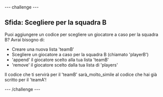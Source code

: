 --- challenge ---
## Sfida: Scegliere per la squadra B
Puoi aggiungere un codice per scegliere un giocatore a caso per la squadra B? Avrai bisogno di:

+ Creare una nuova lista 'teamB'
+ Scegliere un giocatore a caso per la squadra B (chiamato 'playerB')
+ 'append' il giocatore scelto alla tua lista 'teamB'
+ 'remove' il giocatore scelto dalla tua lista di 'players'

Il codice che ti servirà per il 'teamB' sarà_molto_simile al codice che hai già scritto per il 'teamA'!




--- /challenge ---
